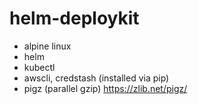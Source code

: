 # helm-deploykit

- alpine linux
- helm
- kubectl
- awscli, credstash (installed via pip)
- pigz (parallel gzip) https://zlib.net/pigz/
